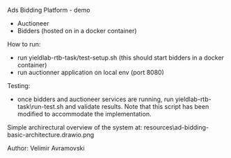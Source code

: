 Ads Bidding Platform - demo

- Auctioneer
- Bidders (hosted on in a docker container)

How to run:
- run yieldlab-rtb-task/test-setup.sh (this should start bidders in a docker container)
- run auctionner application on local env (port 8080)

Testing:
- once bidders and auctioneer services are running, run yieldlab-rtb-task\run-test.sh and validate results. Note that this script has been modified to accommodate the implementation.

Simple archirectural overview of the system at: resources\ad-bidding-basic-architecture.drawio.png

Author: Velimir Avramovski